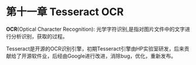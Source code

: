 # 第十一章 Tesseract OCR

**OCR**\(Optical Character Recognition\):  光学字符识别,是指对图片文件中的文字进行分析识别，获取的过程。

Tesseract是开源的OCR识别引擎，初期Tesseract引擎由HP实验室研发，后来贡献给了开源软件业，后经由Google进行改进，消除bug，优化，重新发布。



